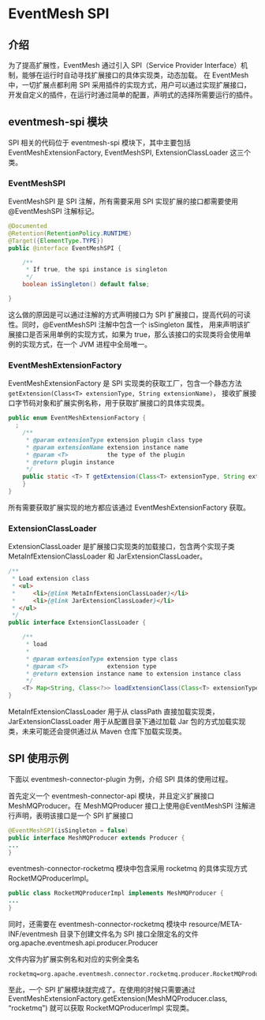 # EventMesh SPI

## 介绍

为了提高扩展性，EventMesh 通过引入 SPI（Service Provider Interface）机制，能够在运行时自动寻找扩展接口的具体实现类，动态加载。
在 EventMesh 中，一切扩展点都利用 SPI 采用插件的实现方式，用户可以通过实现扩展接口，开发自定义的插件，在运行时通过简单的配置，声明式的选择所需要运行的插件。

## eventmesh-spi 模块

SPI 相关的代码位于 eventmesh-spi 模块下，其中主要包括 EventMeshExtensionFactory, EventMeshSPI, ExtensionClassLoader 这三个类。

### EventMeshSPI

EventMeshSPI 是 SPI 注解，所有需要采用 SPI 实现扩展的接口都需要使用@EventMeshSPI 注解标记。

```java
@Documented
@Retention(RetentionPolicy.RUNTIME)
@Target({ElementType.TYPE})
public @interface EventMeshSPI {

    /**
     * If true, the spi instance is singleton
     */
    boolean isSingleton() default false;

}
```

这么做的原因是可以通过注解的方式声明接口为 SPI 扩展接口，提高代码的可读性。同时，@EventMeshSPI 注解中包含一个 isSingleton 属性，
用来声明该扩展接口是否采用单例的实现方式，如果为 true，那么该接口的实现类将会使用单例的实现方式，在一个 JVM 进程中全局唯一。

### EventMeshExtensionFactory

EventMeshExtensionFactory 是 SPI 实现类的获取工厂，包含一个静态方法`getExtension(Class<T> extensionType, String extensionName)`，
接收扩展接口字节码对象和扩展实例名称，用于获取扩展接口的具体实现类。

```java
public enum EventMeshExtensionFactory {
  ;
    /**
     * @param extensionType extension plugin class type
     * @param extensionName extension instance name
     * @param <T>           the type of the plugin
     * @return plugin instance
     */
    public static <T> T getExtension(Class<T> extensionType, String extensionName) {
    }
}
```

所有需要获取扩展实现的地方都应该通过 EventMeshExtensionFactory 获取。

### ExtensionClassLoader

ExtensionClassLoader 是扩展接口实现类的加载接口，包含两个实现子类 MetaInfExtensionClassLoader 和 JarExtensionClassLoader。

```java
/**
 * Load extension class
 * <ul>
 *     <li>{@link MetaInfExtensionClassLoader}</li>
 *     <li>{@link JarExtensionClassLoader}</li>
 * </ul>
 */
public interface ExtensionClassLoader {

    /**
     * load
     *
     * @param extensionType extension type class
     * @param <T>           extension type
     * @return extension instance name to extension instance class
     */
    <T> Map<String, Class<?>> loadExtensionClass(Class<T> extensionType);
}
```

MetaInfExtensionClassLoader 用于从 classPath 直接加载实现类，JarExtensionClassLoader 用于从配置目录下通过加载 Jar 包的方式加载实现类，未来可能还会提供通过从 Maven 仓库下加载实现类。

## SPI 使用示例

下面以 eventmesh-connector-plugin 为例，介绍 SPI 具体的使用过程。

首先定义一个 eventmesh-connector-api 模块，并且定义扩展接口 MeshMQProducer。在 MeshMQProducer 接口上使用@EventMeshSPI 注解进行声明，表明该接口是一个 SPI 扩展接口

```java
@EventMeshSPI(isSingleton = false)
public interface MeshMQProducer extends Producer {
...
}
```

eventmesh-connector-rocketmq 模块中包含采用 rocketmq 的具体实现方式 RocketMQProducerImpl。

```java
public class RocketMQProducerImpl implements MeshMQProducer {
...
}
```

同时，还需要在 eventmesh-connector-rocketmq 模块中 resource/META-INF/eventmesh 目录下创建文件名为 SPI 接口全限定名的文件
org.apache.eventmesh.api.producer.Producer

文件内容为扩展实例名和对应的实例全类名

```properties
rocketmq=org.apache.eventmesh.connector.rocketmq.producer.RocketMQProducerImpl
```

至此，一个 SPI 扩展模块就完成了。在使用的时候只需要通过 EventMeshExtensionFactory.getExtension(MeshMQProducer.class, “rocketmq”) 就可以获取 RocketMQProducerImpl 实现类。
